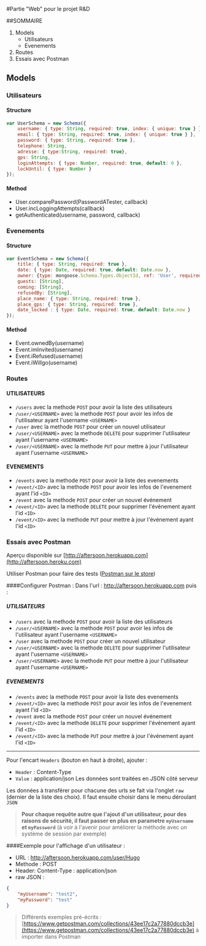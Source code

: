 #Partie "Web" pour le projet R&D

##SOMMAIRE
1. Models
	+ Utilisateurs
	+ Evenements
2. Routes
3. Essais avec Postman

## Models
### Utilisateurs
#### Structure 
```javascript
var UserSchema = new Schema({
    username: { type: String, required: true, index: { unique: true } },
    email: { type: String, required: true, index: { unique: true } },
    password: { type: String, required: true },
    telephone: String,
    adresse: { type:String, required: true},
    gps: String,
    loginAttempts: { type: Number, required: true, default: 0 },
    lockUntil: { type: Number }
});
```
#### Method
- User.comparePassword(PasswordATester, callback)
- User.incLoggingAttempts(callback)
- getAuthenticated(username, password, callback)

### Evenements
#### Structure 
```javascript
var EventSchema = new Schema({
    title: { type: String, required: true },
    date: { type: Date, required: true, default: Date.now },
    owner: {type: mongoose.Schema.Types.ObjectId, ref: 'User', required: true},
    guests: [String],
    coming: [String],
    refusedBy: [String],
    place_name: { type: String, required: true },
    place_gps: { type: String, required: true },
    date_locked : { type: Date, required: true, default: Date.now }
});
```
#### Method
- Event.ownedBy(username)
- Event.imInvited(username)
- Event.iRefused(username)
- Event.iWillgo(username)

### Routes
#### UTILISATEURS
- `/users` avec la methode `POST` pour avoir la liste des utilisateurs
- `/user/<USERNAME>` avec la methode `POST` pour avoir les infos de l'utilisateur ayant l'username `<USERNAME>`
- `/user` avec la methode `POST` pour créer un nouvel utilisateur
- `/user/<USERNAME>` avec la methode `DELETE` pour supprimer l'utilisateur ayant l'username `<USERNAME>`
- `/user/<USERNAME>` avec la methode `PUT` pour mettre à jour l'utilisateur ayant l'username `<USERNAME>`

#### EVENEMENTS
- `/events` avec la methode `POST` pour avoir la liste des evenements
- `/event/<ID>` avec la methode `POST` pour avoir les infos de l'evenement ayant l'id `<ID>`
- `/event` avec la methode `POST` pour créer un nouvel événement
- `/event/<ID>` avec la methode `DELETE` pour supprimer l'événement ayant l'id `<ID>`
- `/event/<ID>` avec la methode `PUT` pour mettre à jour l'événement ayant l'id `<ID>`


### Essais avec Postman
Aperçu disponible sur [http://aftersoon.herokuapp.com](http://aftersoon.heroku.com)

Utiliser Postman pour faire des tests ([Postman sur le store](https://chrome.google.com/webstore/detail/postman-rest-client/fdmmgilgnpjigdojojpjoooidkmcomcm))

####Configurer Postman :
Dans l'url : http://aftersoon.herokuapp.com puis :

##### UTILISATEURS
- `/users` avec la methode `POST` pour avoir la liste des utilisateurs
- `/user/<USERNAME>` avec la methode `POST` pour avoir les infos de l'utilisateur ayant l'username `<USERNAME>`
- `/user` avec la methode `POST` pour créer un nouvel utilisateur
- `/user/<USERNAME>` avec la methode `DELETE` pour supprimer l'utilisateur ayant l'username `<USERNAME>`
- `/user/<USERNAME>` avec la methode `PUT` pour mettre à jour l'utilisateur ayant l'username `<USERNAME>`

##### EVENEMENTS
- `/events` avec la methode `POST` pour avoir la liste des evenements
- `/event/<ID>` avec la methode `POST` pour avoir les infos de l'evenement ayant l'id `<ID>`
- `/event` avec la methode `POST` pour créer un nouvel événement
- `/event/<ID>` avec la methode `DELETE` pour supprimer l'événement ayant l'id `<ID>`
- `/event/<ID>` avec la methode `PUT` pour mettre à jour l'événement ayant l'id `<ID>`

___

Pour l'encart `Headers` (bouton en haut à droite), ajouter :
- `Header` : Content-Type
- `Value` : application/json
Les données sont traitées en JSON côté serveur

Les données à transférer pour chacune des urls se fait via l'onglet `raw` (dernier de la liste des choix). Il faut ensuite choisir dans le menu déroulant `JSON`

> **Pour chaque requête autre que l'ajout d'un utilisateur, pour des raisons de sécurité, il faut passer en plus en parametre `myUsername` et `myPassword`** (à voir à l'avenir pour améliorer la méthode avec un système de session par exemple)

####Exemple pour l'affichage d'un utilisateur :
- URL : http://aftersoon.herokuapp.com/user/Hugo
- Methode : POST
- Header: Content-Type : application/json
- raw JSON :
```json
{
    "myUsername": "test2",
    "myPassword": "test"
}
```

> Différents exemples pré-écrits : [https://www.getpostman.com/collections/43ee17c2a77880dccb3e](https://www.getpostman.com/collections/43ee17c2a77880dccb3e) à importer dans Postman